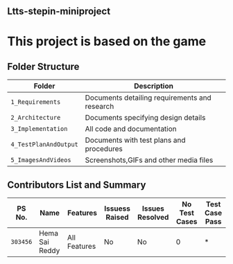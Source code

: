 ## Ltts-stepin-miniproject

# This project is based on the game


## Folder Structure
Folder             | Description
-------------------| -----------------------------------------
`1_Requirements`   | Documents detailing requirements and research
`2_Architecture`         | Documents specifying design details
`3_Implementation` | All code and documentation
`4_TestPlanAndOutput`      | Documents with test plans and procedures
`5_ImagesAndVideos`| Screenshots,GIFs and other media files

## Contributors List and Summary

PS No. |  Name   |    Features    | Issuess Raised |Issues Resolved|No Test Cases|Test Case Pass
-------|---------|----------------|----------------|---------------|-------------|--------------
`303456` | Hema Sai Reddy  | All Features    | No     | No   | 0    | *  
